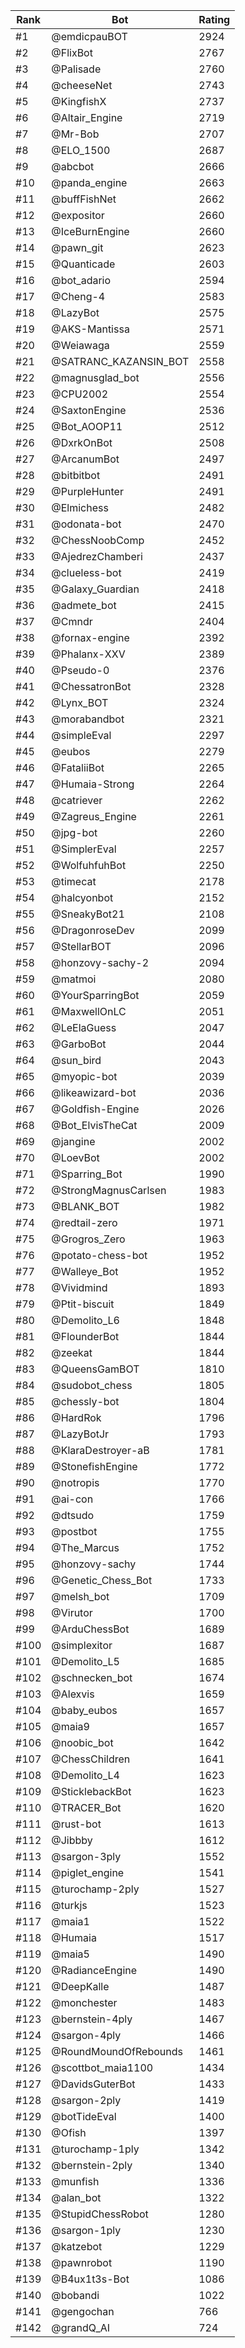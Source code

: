 Rank|Bot|Rating
---|---|---
#1|@emdicpauBOT|2924
#2|@FlixBot|2767
#3|@Palisade|2760
#4|@cheeseNet|2743
#5|@KingfishX|2737
#6|@Altair_Engine|2719
#7|@Mr-Bob|2707
#8|@ELO_1500|2687
#9|@abcbot|2666
#10|@panda_engine|2663
#11|@buffFishNet|2662
#12|@expositor|2660
#13|@IceBurnEngine|2660
#14|@pawn_git|2623
#15|@Quanticade|2603
#16|@bot_adario|2594
#17|@Cheng-4|2583
#18|@LazyBot|2575
#19|@AKS-Mantissa|2571
#20|@Weiawaga|2559
#21|@SATRANC_KAZANSIN_BOT|2558
#22|@magnusglad_bot|2556
#23|@CPU2002|2554
#24|@SaxtonEngine|2536
#25|@Bot_AOOP11|2512
#26|@DxrkOnBot|2508
#27|@ArcanumBot|2497
#28|@bitbitbot|2491
#29|@PurpleHunter|2491
#30|@Elmichess|2482
#31|@odonata-bot|2470
#32|@ChessNoobComp|2452
#33|@AjedrezChamberi|2437
#34|@clueless-bot|2419
#35|@Galaxy_Guardian|2418
#36|@admete_bot|2415
#37|@Cmndr|2404
#38|@fornax-engine|2392
#39|@Phalanx-XXV|2389
#40|@Pseudo-0|2376
#41|@ChessatronBot|2328
#42|@Lynx_BOT|2324
#43|@morabandbot|2321
#44|@simpleEval|2297
#45|@eubos|2279
#46|@FataliiBot|2265
#47|@Humaia-Strong|2264
#48|@catriever|2262
#49|@Zagreus_Engine|2261
#50|@jpg-bot|2260
#51|@SimplerEval|2257
#52|@WolfuhfuhBot|2250
#53|@timecat|2178
#54|@halcyonbot|2152
#55|@SneakyBot21|2108
#56|@DragonroseDev|2099
#57|@StellarBOT|2096
#58|@honzovy-sachy-2|2094
#59|@matmoi|2080
#60|@YourSparringBot|2059
#61|@MaxwellOnLC|2051
#62|@LeElaGuess|2047
#63|@GarboBot|2044
#64|@sun_bird|2043
#65|@myopic-bot|2039
#66|@likeawizard-bot|2036
#67|@Goldfish-Engine|2026
#68|@Bot_ElvisTheCat|2009
#69|@jangine|2002
#70|@LoevBot|2002
#71|@Sparring_Bot|1990
#72|@StrongMagnusCarlsen|1983
#73|@BLANK_BOT|1982
#74|@redtail-zero|1971
#75|@Grogros_Zero|1963
#76|@potato-chess-bot|1952
#77|@Walleye_Bot|1952
#78|@Vividmind|1893
#79|@Ptit-biscuit|1849
#80|@Demolito_L6|1848
#81|@FlounderBot|1844
#82|@zeekat|1844
#83|@QueensGamBOT|1810
#84|@sudobot_chess|1805
#85|@chessly-bot|1804
#86|@HardRok|1796
#87|@LazyBotJr|1793
#88|@KlaraDestroyer-aB|1781
#89|@StonefishEngine|1772
#90|@notropis|1770
#91|@ai-con|1766
#92|@dtsudo|1759
#93|@postbot|1755
#94|@The_Marcus|1752
#95|@honzovy-sachy|1744
#96|@Genetic_Chess_Bot|1733
#97|@melsh_bot|1709
#98|@Virutor|1700
#99|@ArduChessBot|1689
#100|@simplexitor|1687
#101|@Demolito_L5|1685
#102|@schnecken_bot|1674
#103|@Alexvis|1659
#104|@baby_eubos|1657
#105|@maia9|1657
#106|@noobic_bot|1642
#107|@ChessChildren|1641
#108|@Demolito_L4|1623
#109|@SticklebackBot|1623
#110|@TRACER_Bot|1620
#111|@rust-bot|1613
#112|@Jibbby|1612
#113|@sargon-3ply|1552
#114|@piglet_engine|1541
#115|@turochamp-2ply|1527
#116|@turkjs|1523
#117|@maia1|1522
#118|@Humaia|1517
#119|@maia5|1490
#120|@RadianceEngine|1490
#121|@DeepKalle|1487
#122|@monchester|1483
#123|@bernstein-4ply|1467
#124|@sargon-4ply|1466
#125|@RoundMoundOfRebounds|1461
#126|@scottbot_maia1100|1434
#127|@DavidsGuterBot|1433
#128|@sargon-2ply|1419
#129|@botTideEval|1400
#130|@Ofish|1397
#131|@turochamp-1ply|1342
#132|@bernstein-2ply|1340
#133|@munfish|1336
#134|@alan_bot|1322
#135|@StupidChessRobot|1280
#136|@sargon-1ply|1230
#137|@katzebot|1229
#138|@pawnrobot|1190
#139|@B4ux1t3s-Bot|1086
#140|@bobandi|1022
#141|@gengochan|766
#142|@grandQ_AI|724
